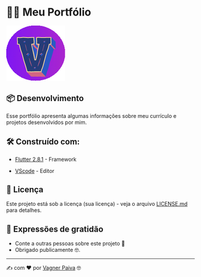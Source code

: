 #  :technologist: Meu Portfólio 

![alt text](https://github.com/developervagner/portfolio-web/blob/main/assets/Images/2.png "Logo Ofical")

## 📦 Desenvolvimento

Esse portfólio apresenta algumas informações sobre meu currículo e projetos desenvolvidos por mim.


## 🛠️ Construído com:

* [Flutter 2.8.1](https://flutter.dev/) - Framework

* [VScode](https://code.visualstudio.com/) - Editor

## 📄 Licença

Este projeto está sob a licença (sua licença) - veja o arquivo [LICENSE.md](https://github.com/usuario/projeto/licenca) para detalhes.
## 🎁 Expressões de gratidão

* Conte a outras pessoas sobre este projeto 📢
* Obrigado publicamente 🤓.

---
:writing_hand:  com ❤️ por [Vagner Paiva](https://github.com/developervagner) :nerd_face:	
